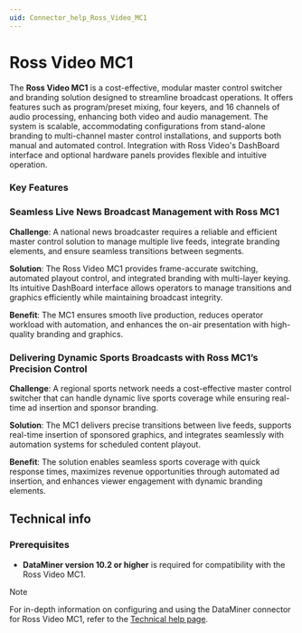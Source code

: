 ```yaml
---
uid: Connector_help_Ross_Video_MC1
---
```


# Ross Video MC1

The **Ross Video MC1** is a cost-effective, modular master control switcher and branding solution designed to streamline broadcast operations. It offers features such as program/preset mixing, four keyers, and 16 channels of audio processing, enhancing both video and audio management. The system is scalable, accommodating configurations from stand-alone branding to multi-channel master control installations, and supports both manual and automated control. Integration with Ross Video's DashBoard interface and optional hardware panels provides flexible and intuitive operation. 

### Key Features

### Seamless Live News Broadcast Management with Ross MC1

**Challenge**: A national news broadcaster requires a reliable and efficient master control solution to manage multiple live feeds, integrate branding elements, and ensure seamless transitions between segments.

**Solution**: The Ross Video MC1 provides frame-accurate switching, automated playout control, and integrated branding with multi-layer keying. Its intuitive DashBoard interface allows operators to manage transitions and graphics efficiently while maintaining broadcast integrity.

**Benefit**: The MC1 ensures smooth live production, reduces operator workload with automation, and enhances the on-air presentation with high-quality branding and graphics.

### Delivering Dynamic Sports Broadcasts with Ross MC1’s Precision Control

**Challenge**: A regional sports network needs a cost-effective master control switcher that can handle dynamic live sports coverage while ensuring real-time ad insertion and sponsor branding.

**Solution**: The MC1 delivers precise transitions between live feeds, supports real-time insertion of sponsored graphics, and integrates seamlessly with automation systems for scheduled content playout.

**Benefit**: The solution enables seamless sports coverage with quick response times, maximizes revenue opportunities through automated ad insertion, and enhances viewer engagement with dynamic branding elements.

## Technical info

### Prerequisites

- **DataMiner version 10.2 or higher** is required for compatibility with the Ross Video MC1.

> [!NOTE]
> For in-depth information on configuring and using the DataMiner connector for Ross Video MC1, refer to the [Technical help page](xref:Connector_help_Ross_Video_MC1_Technical).